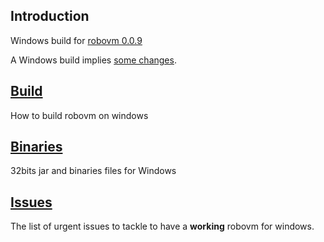 ## Introduction 
Windows build for [robovm 0.0.9](www.robovm.org)

A Windows build implies [some changes](DIFFERENCES.md).
## [Build](BUILD.md)
How to build robovm on windows
## [Binaries](https://github.com/PerfectCarl/robovm-windows-binaries/tree/master/binaries)
32bits jar and binaries files for Windows
## [Issues](ISSUES.md)
The list of urgent issues to tackle to have a **working** robovm for windows.